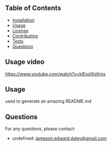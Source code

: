  ## Table of Contents
  - [Installation](#installation)
  - [Usage](#usage)
  - [License](#license)
  - [Contributing](#contributing)
  - [Tests](#tests)
  - [Questions](#questions)
  
  ## Usage video

  https://www.youtube.com/watch?v=kIEsolXsKms
  
  ## Usage
  used to generate an amazing README.md
  
  ## Questions
  For any questions, please contact:
  - undefined: [jameson.edward.daley@gmail.com](mailto:jameson.edward.daley@gmail.com)
